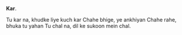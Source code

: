 **Kar**.

Tu kar na, khudke liye kuch kar
Chahe bhige, ye ankhiyan
Chahe rahe, bhuka tu yahan
Tu chal na, dil ke sukoon mein chal.

